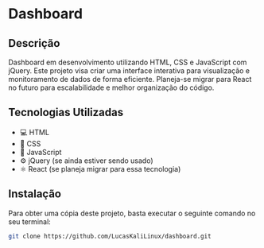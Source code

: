 # Dashboard

## Descrição
Dashboard em desenvolvimento utilizando HTML, CSS e JavaScript com jQuery. Este projeto visa criar uma interface interativa para visualização e monitoramento de dados de forma eficiente. Planeja-se migrar para React no futuro para escalabilidade e melhor organização do código.

## Tecnologias Utilizadas
- 💻 HTML
- 🎨 CSS
- 🚀 JavaScript
- ⚙️ jQuery (se ainda estiver sendo usado)
- ⚛️ React (se planeja migrar para essa tecnologia) 

## Instalação
Para obter uma cópia deste projeto, basta executar o seguinte comando no seu terminal:

```bash
git clone https://github.com/LucasKaliLinux/dashboard.git
